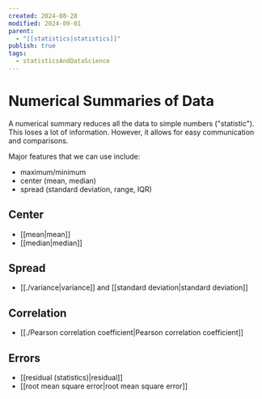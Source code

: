 ```yaml
---
created: 2024-08-28
modified: 2024-09-01
parent:
  - "[[statistics|statistics]]"
publish: true
tags:
  - statisticsAndDataScience
---
```


# Numerical Summaries of Data

A numerical summary reduces all the data to simple numbers ("statistic"). This loses a lot of information. However, it allows for easy communication and comparisons.

Major features that we can use include:
- maximum/minimum
- center (mean, median)
- spread (standard deviation, range, IQR)

## Center
- [[mean|mean]]
- [[median|median]]

## Spread
- [[./variance|variance]] and [[standard deviation|standard deviation]]

## Correlation
- [[./Pearson correlation coefficient|Pearson correlation coefficient]]

## Errors
- [[residual (statistics)|residual]]
- [[root mean square error|root mean square error]]